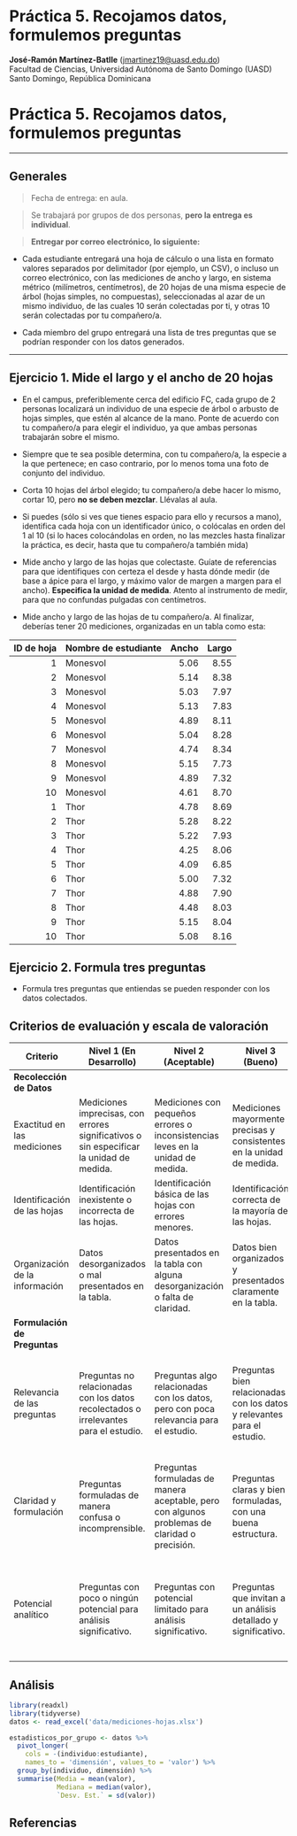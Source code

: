 Práctica 5. Recojamos datos, formulemos preguntas
================
<b>José-Ramón Martínez-Batlle</b> (<jmartinez19@uasd.edu.do>) <br>
Facultad de Ciencias, Universidad Autónoma de Santo Domingo (UASD) <br>
Santo Domingo, República Dominicana

<!-- README.md se genera a partir de README.Rmd. Por favor, edita ese archivo. -->

# Práctica 5. Recojamos datos, formulemos preguntas

------------------------------------------------------------------------

## Generales

> Fecha de entrega: en aula.

> Se trabajará por grupos de dos personas, **pero la entrega es
> individual**.

> **Entregar por correo electrónico, lo siguiente:**

-   Cada estudiante entregará una hoja de cálculo o una lista en formato
    valores separados por delimitador (por ejemplo, un CSV), o incluso
    un correo electrónico, con las mediciones de ancho y largo, en
    sistema métrico (milímetros, centímetros), de 20 hojas de una misma
    especie de árbol (hojas simples, no compuestas), seleccionadas al
    azar de un mismo individuo, de las cuales 10 serán colectadas por
    ti, y otras 10 serán colectadas por tu compañero/a.

-   Cada miembro del grupo entregará una lista de tres preguntas que se
    podrían responder con los datos generados.

------------------------------------------------------------------------

## Ejercicio 1. Mide el largo y el ancho de 20 hojas

-   En el campus, preferiblemente cerca del edificio FC, cada grupo de 2
    personas localizará un individuo de una especie de árbol o arbusto
    de hojas simples, que estén al alcance de la mano. Ponte de acuerdo
    con tu compañero/a para elegir el individuo, ya que ambas personas
    trabajarán sobre el mismo.

-   Siempre que te sea posible determina, con tu compañero/a, la especie
    a la que pertenece; en caso contrario, por lo menos toma una foto de
    conjunto del individuo.

-   Corta 10 hojas del árbol elegido; tu compañero/a debe hacer lo
    mismo, cortar 10, pero **no se deben mezclar**. Llévalas al aula.

-   Si puedes (sólo si ves que tienes espacio para ello y recursos a
    mano), identifica cada hoja con un identificador único, o colócalas
    en orden del 1 al 10 (si lo haces colocándolas en orden, no las
    mezcles hasta finalizar la práctica, es decir, hasta que tu
    compañero/a también mida)

-   Mide ancho y largo de las hojas que colectaste. Guíate de
    referencias para que identifiques con certeza el desde y hasta dónde
    medir (de base a ápice para el largo, y máximo valor de margen a
    margen para el ancho). **Especifica la unidad de medida**. Atento al
    instrumento de medir, para que no confundas pulgadas con
    centímetros.

-   Mide ancho y largo de las hojas de tu compañero/a. Al finalizar,
    deberías tener 20 mediciones, organizadas en un tabla como esta:

<table>
<thead>
<tr>
<th style="text-align:right;">
ID de hoja
</th>
<th style="text-align:left;">
Nombre de estudiante
</th>
<th style="text-align:right;">
Ancho
</th>
<th style="text-align:right;">
Largo
</th>
</tr>
</thead>
<tbody>
<tr>
<td style="text-align:right;">
1
</td>
<td style="text-align:left;">
Monesvol
</td>
<td style="text-align:right;">
5.06
</td>
<td style="text-align:right;">
8.55
</td>
</tr>
<tr>
<td style="text-align:right;">
2
</td>
<td style="text-align:left;">
Monesvol
</td>
<td style="text-align:right;">
5.14
</td>
<td style="text-align:right;">
8.38
</td>
</tr>
<tr>
<td style="text-align:right;">
3
</td>
<td style="text-align:left;">
Monesvol
</td>
<td style="text-align:right;">
5.03
</td>
<td style="text-align:right;">
7.97
</td>
</tr>
<tr>
<td style="text-align:right;">
4
</td>
<td style="text-align:left;">
Monesvol
</td>
<td style="text-align:right;">
5.13
</td>
<td style="text-align:right;">
7.83
</td>
</tr>
<tr>
<td style="text-align:right;">
5
</td>
<td style="text-align:left;">
Monesvol
</td>
<td style="text-align:right;">
4.89
</td>
<td style="text-align:right;">
8.11
</td>
</tr>
<tr>
<td style="text-align:right;">
6
</td>
<td style="text-align:left;">
Monesvol
</td>
<td style="text-align:right;">
5.04
</td>
<td style="text-align:right;">
8.28
</td>
</tr>
<tr>
<td style="text-align:right;">
7
</td>
<td style="text-align:left;">
Monesvol
</td>
<td style="text-align:right;">
4.74
</td>
<td style="text-align:right;">
8.34
</td>
</tr>
<tr>
<td style="text-align:right;">
8
</td>
<td style="text-align:left;">
Monesvol
</td>
<td style="text-align:right;">
5.15
</td>
<td style="text-align:right;">
7.73
</td>
</tr>
<tr>
<td style="text-align:right;">
9
</td>
<td style="text-align:left;">
Monesvol
</td>
<td style="text-align:right;">
4.89
</td>
<td style="text-align:right;">
7.32
</td>
</tr>
<tr>
<td style="text-align:right;">
10
</td>
<td style="text-align:left;">
Monesvol
</td>
<td style="text-align:right;">
4.61
</td>
<td style="text-align:right;">
8.70
</td>
</tr>
<tr>
<td style="text-align:right;">
1
</td>
<td style="text-align:left;">
Thor
</td>
<td style="text-align:right;">
4.78
</td>
<td style="text-align:right;">
8.69
</td>
</tr>
<tr>
<td style="text-align:right;">
2
</td>
<td style="text-align:left;">
Thor
</td>
<td style="text-align:right;">
5.28
</td>
<td style="text-align:right;">
8.22
</td>
</tr>
<tr>
<td style="text-align:right;">
3
</td>
<td style="text-align:left;">
Thor
</td>
<td style="text-align:right;">
5.22
</td>
<td style="text-align:right;">
7.93
</td>
</tr>
<tr>
<td style="text-align:right;">
4
</td>
<td style="text-align:left;">
Thor
</td>
<td style="text-align:right;">
4.25
</td>
<td style="text-align:right;">
8.06
</td>
</tr>
<tr>
<td style="text-align:right;">
5
</td>
<td style="text-align:left;">
Thor
</td>
<td style="text-align:right;">
4.09
</td>
<td style="text-align:right;">
6.85
</td>
</tr>
<tr>
<td style="text-align:right;">
6
</td>
<td style="text-align:left;">
Thor
</td>
<td style="text-align:right;">
5.00
</td>
<td style="text-align:right;">
7.32
</td>
</tr>
<tr>
<td style="text-align:right;">
7
</td>
<td style="text-align:left;">
Thor
</td>
<td style="text-align:right;">
4.88
</td>
<td style="text-align:right;">
7.90
</td>
</tr>
<tr>
<td style="text-align:right;">
8
</td>
<td style="text-align:left;">
Thor
</td>
<td style="text-align:right;">
4.48
</td>
<td style="text-align:right;">
8.03
</td>
</tr>
<tr>
<td style="text-align:right;">
9
</td>
<td style="text-align:left;">
Thor
</td>
<td style="text-align:right;">
5.15
</td>
<td style="text-align:right;">
8.04
</td>
</tr>
<tr>
<td style="text-align:right;">
10
</td>
<td style="text-align:left;">
Thor
</td>
<td style="text-align:right;">
5.08
</td>
<td style="text-align:right;">
8.16
</td>
</tr>
</tbody>
</table>

## Ejercicio 2. Formula tres preguntas

-   Formula tres preguntas que entiendas se pueden responder con los
    datos colectados.

## Criterios de evaluación y escala de valoración

| Criterio                       | Nivel 1 (En Desarrollo)                                                                  | Nivel 2 (Aceptable)                                                                           | Nivel 3 (Bueno)                                                         | Nivel 4 (Excelente)                                                                                               |
|--------------------------------|------------------------------------------------------------------------------------------|-----------------------------------------------------------------------------------------------|-------------------------------------------------------------------------|-------------------------------------------------------------------------------------------------------------------|
| **Recolección de Datos**       |                                                                                          |                                                                                               |                                                                         |                                                                                                                   |
| Exactitud en las mediciones    | Mediciones imprecisas, con errores significativos o sin especificar la unidad de medida. | Mediciones con pequeños errores o inconsistencias leves en la unidad de medida.               | Mediciones mayormente precisas y consistentes en la unidad de medida.   | Mediciones completamente precisas y consistentemente en la unidad de medida adecuada.                             |
| Identificación de las hojas    | Identificación inexistente o incorrecta de las hojas.                                    | Identificación básica de las hojas con errores menores.                                       | Identificación correcta de la mayoría de las hojas.                     | Identificación precisa y detallada de todas las hojas.                                                            |
| Organización de la información | Datos desorganizados o mal presentados en la tabla.                                      | Datos presentados en la tabla con alguna desorganización o falta de claridad.                 | Datos bien organizados y presentados claramente en la tabla.            | Datos excepcionalmente bien organizados y presentados de manera clara y profesional en la tabla.                  |
| **Formulación de Preguntas**   |                                                                                          |                                                                                               |                                                                         |                                                                                                                   |
| Relevancia de las preguntas    | Preguntas no relacionadas con los datos recolectados o irrelevantes para el estudio.     | Preguntas algo relacionadas con los datos, pero con poca relevancia para el estudio.          | Preguntas bien relacionadas con los datos y relevantes para el estudio. | Preguntas altamente relevantes y profundamente conectadas con los datos recolectados y los objetivos del estudio. |
| Claridad y formulación         | Preguntas formuladas de manera confusa o incomprensible.                                 | Preguntas formuladas de manera aceptable, pero con algunos problemas de claridad o precisión. | Preguntas claras y bien formuladas, con una buena estructura.           | Preguntas excepcionalmente claras, precisas y bien estructuradas, mostrando un entendimiento profundo del tema.   |
| Potencial analítico            | Preguntas con poco o ningún potencial para análisis significativo.                       | Preguntas con potencial limitado para análisis significativo.                                 | Preguntas que invitan a un análisis detallado y significativo.          | Preguntas que promueven un análisis exhaustivo y profundo, evidenciando un entendimiento avanzado del tema.       |

<!-- ## Preguntas guía: -->
<!-- ### Tali: -->
<!-- - ¿Cuánto mide, en promedio (media, mediana), el ancho de la hoja del individuo seleccionado? -->
<!-- - ¿Cuánto mide, en promedio (media, mediana), el largo de la hoja del individuo seleccionado? -->
<!-- - ¿La muestra de la persona 1 del grupo es representativa de la muestra completa del grupo? -->
<!-- - ¿Existen diferencias en la dispersión del ancho entre las mediciones realizadas por distintas personas? -->
<!-- - ¿Existen diferencias en la dispersión del largo entre las mediciones realizadas por distintas personas? -->
<!-- - ¿Existen diferencias en la dispersión del ancho entre las colectas realizadas por distintas personas? -->
<!-- - ¿Existen diferencias en la dispersión del largo entre las colectas realizadas por distintas personas? -->
<!-- - ¿Existe sesgo de medición entre distintas personas? -->
<!-- - ¿Existe sesgo de colecta entre distintas personas? -->
<!-- - ¿Existen diferencias significativas en las mediciones de ancho entre especies? -->
<!-- - ¿Existen diferencias significativas en las mediciones de largo entre especies? -->
<!-- - ¿Existen diferencias significativas entre las mediciones de largo y ancho? -->
<!-- - ¿Provienen las mediciones del ancho de una población normalmente distribuida? -->
<!-- - ¿Provienen las mediciones del largo de una población normalmente distribuida? -->
<!-- - Si se pierden datos u hojas, ¿podemos tomar medidas para rellenarlos? ¿Qué medidas? -->
<!-- - ¿Existen datos inconsistentes entre largo y ancho? -->
<!-- ### Melany y María Fernanda -->
<!-- - ¿Cuál es la media aritmética del ancho de las hojas? -->
<!-- - ¿Cuál es la media aritmética del largo de las hojas? -->
<!-- - ¿El ancho de las hojas posee correlación con el largo de las hojas? -->
<!-- ### Angélica -->
<!-- - ¿Qué probabilidad hay de que las hojas tengan el mismo largo? -->
<!-- - ¿ Qué tanto puede dificultar el enves al momento de tomar las medidas? -->
<!-- - ¿ Qué probabilidad hay e que las hojas posean el mismo ancho? -->
<!-- ### Harly -->
<!-- - Sacar promedio de ancho? -->
<!-- - El color y el tamaño esta relacionado? -->
<!-- - Cuál es promedio relativo de la altura? -->
<!-- ### Gabriel -->
<!-- - Habría alguna diferencia en la medida de la hoja si se mide por el envés? -->
<!-- - Por qué un individuo tiene hojas de diferentes colores y otro con hojas del mismo color? -->
<!-- - Las hojas de las plantas tienen alguna lógica matemática para su crecimiento, tienen un numero limite de cm de crecimiento? -->
<!-- ### Luis -->
<!-- - QUE PROBABILIDAD HAY QUE HOJA ESTE TORCIDA? -->
<!-- - CUAL ES LA PROBALIDAD QUE LAS HOJAS TENGAN EL MISMO TAMAÑO? -->
<!-- - CUAL ES LA PROBALIDAD QUE LAS HOJAS PASEN DE 20 CM? -->

## Análisis

``` r
library(readxl)
library(tidyverse)
datos <- read_excel('data/mediciones-hojas.xlsx')

estadisticos_por_grupo <- datos %>% 
  pivot_longer(
    cols = -(individuo:estudiante),
    names_to = 'dimensión', values_to = 'valor') %>% 
  group_by(individuo, dimensión) %>% 
  summarise(Media = mean(valor),
            Mediana = median(valor),
            `Desv. Est.` = sd(valor))
```

## Referencias
